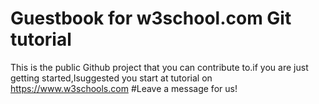 # Guestbook for w3school.com Git tutorial

This is the public Github project that you can contribute to.if you are just getting started,Isuggested you start at tutorial on https://www.w3schools.com
#Leave a message for us!

